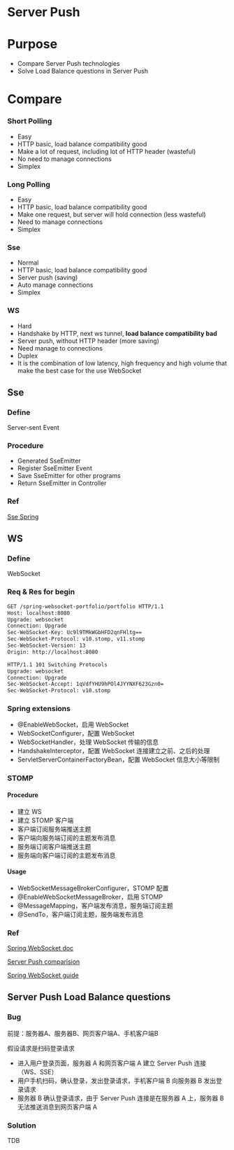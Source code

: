 # Server Push

# Purpose

- Compare Server Push technologies
- Solve Load Balance questions in Server Push

# Compare 

### Short Polling

- Easy
- HTTP basic, load balance compatibility good
- Make a lot of request, including lot of HTTP header (wasteful)
- No need to manage connections
- Simplex

### Long Polling 

- Easy
- HTTP basic, load balance compatibility good
- Make one request, but server will hold connection (less wasteful)
- Need to manage connections
- Simplex

### Sse

- Normal
- HTTP basic, load balance compatibility good
- Server push (saving)
- Auto manage connections
- Simplex

### WS

- Hard
- Handshake by HTTP, next ws tunnel, **load balance compatibility bad**
- Server push, without HTTP header (more saving)
- Need manage to connections
- Duplex
- It is the combination of low latency, high frequency and high volume that make the best case for the use WebSocket

## Sse

### Define

Server-sent Event

### Procedure

- Generated SseEmitter
- Register SseEmitter Event
- Save SseEmitter for other programs
- Return SseEmitter in Controller

### Ref

[Sse Spring](https://www.jeejava.com/server-sent-events-spring-push-notifications/)

## WS

### Define

WebSocket

### Req & Res for begin

```html
GET /spring-websocket-portfolio/portfolio HTTP/1.1
Host: localhost:8080
Upgrade: websocket
Connection: Upgrade
Sec-WebSocket-Key: Uc9l9TMkWGbHFD2qnFHltg==
Sec-WebSocket-Protocol: v10.stomp, v11.stomp
Sec-WebSocket-Version: 13
Origin: http://localhost:8080
```

```html
HTTP/1.1 101 Switching Protocols
Upgrade: websocket
Connection: Upgrade
Sec-WebSocket-Accept: 1qVdfYHU9hPOl4JYYNXF623Gzn0=
Sec-WebSocket-Protocol: v10.stomp
```

### Spring extensions

- @EnableWebSocket，启用 WebSocket
- WebSocketConfigurer，配置 WebSocket
- WebSocketHandler，处理 WebSocket 传输的信息
- HandshakeInterceptor，配置 WebSocket 连接建立之前、之后的处理
- ServletServerContainerFactoryBean，配置 WebSocket 信息大小等限制

### STOMP

#### Procedure

- 建立 WS
- 建立 STOMP 客户端
- 客户端订阅服务端推送主题
- 客户端向服务端订阅的主题发布消息
- 服务端订阅客户端推送主题
- 服务端向客户端订阅的主题发布消息

#### Usage

- WebSocketMessageBrokerConfigurer，STOMP 配置
- @EnableWebSocketMessageBroker，启用 STOMP
- @MessageMapping，客户端发布消息，服务端订阅主题
- @SendTo，客户端订阅主题，服务端发布消息

### Ref

[Spring WebSocket doc](https://docs.spring.io/spring/docs/5.0.6.RELEASE/spring-framework-reference/web.html#websocket)

[Server Push comparision](https://blog.stanko.io/do-you-really-need-websockets-343aed40aa9b)

[Spring WebSocket guide](http://spring.io/guides/gs/messaging-stomp-websocket)

## Server Push Load Balance questions

### Bug

前提：服务器A、服务器B、网页客户端A、手机客户端B

假设请求是扫码登录请求

- 进入用户登录页面，服务器 A 和网页客户端 A 建立 Server Push 连接（WS、SSE）
- 用户手机扫码，确认登录，发出登录请求，手机客户端 B 向服务器 B 发出登录请求
- 服务器 B 确认登录请求，由于 Server Push 连接是在服务器 A 上，服务器 B 无法推送消息到网页客户端 A  

### Solution

TDB